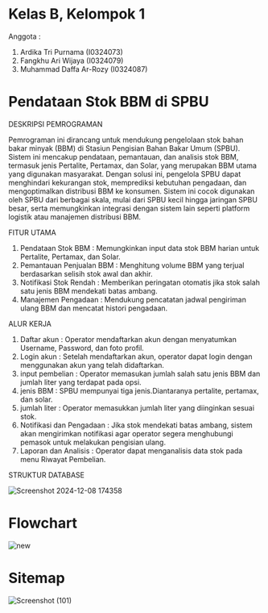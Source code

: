 # Kelas B, Kelompok 1
Anggota :
1. Ardika Tri Purnama (I0324073)
2. Fangkhu Ari Wijaya (I0324079)
3. Muhammad Daffa Ar-Rozy (I0324087)
   
# Pendataan Stok BBM di SPBU
DESKRIPSI PEMROGRAMAN

Pemrograman ini dirancang untuk mendukung pengelolaan stok bahan bakar minyak (BBM) di Stasiun Pengisian Bahan Bakar Umum (SPBU). Sistem ini mencakup pendataan, pemantauan, dan analisis stok BBM, termasuk jenis Pertalite, Pertamax, dan Solar, yang merupakan BBM utama yang digunakan masyarakat. Dengan solusi ini, pengelola SPBU dapat menghindari kekurangan stok, memprediksi kebutuhan pengadaan, dan mengoptimalkan distribusi BBM ke konsumen. Sistem ini cocok digunakan oleh SPBU dari berbagai skala, mulai dari SPBU kecil hingga jaringan SPBU besar, serta memungkinkan integrasi dengan sistem lain seperti platform logistik atau manajemen distribusi BBM.

FITUR UTAMA 
1. Pendataan Stok BBM : Memungkinkan input data stok BBM harian untuk Pertalite, Pertamax, dan Solar.
2. Pemantauan Penjualan BBM : Menghitung volume BBM yang terjual berdasarkan selisih stok awal dan akhir.
3. Notifikasi Stok Rendah : Memberikan peringatan otomatis jika stok salah satu jenis BBM mendekati batas ambang.
4. Manajemen Pengadaan : Mendukung pencatatan jadwal pengiriman ulang BBM dan mencatat histori pengadaan.

ALUR KERJA
1. Daftar akun : Operator mendaftarkan akun dengan menyatumkan Username, Password, dan foto profil.
2. Login akun : Setelah mendaftarkan akun, operator dapat login dengan menggunakan akun yang telah didaftarkan.
3. input pembelian : Operator memasukan jumlah salah satu jenis BBM dan jumlah liter yang terdapat pada opsi.
4. jenis BBM : SPBU mempunyai tiga jenis.Diantaranya pertalite, pertamax, dan solar.
5. jumlah liter : Operator memasukkan jumlah liter yang diinginkan sesuai stok.
6. Notifikasi dan Pengadaan : Jika stok mendekati batas ambang, sistem akan mengirimkan notifikasi agar operator segera menghubungi pemasok untuk melakukan pengisian ulang.
7. Laporan dan Analisis : Operator dapat menganalisis data stok pada menu Riwayat Pembelian.

STRUKTUR DATABASE

![Screenshot 2024-12-08 174358](https://github.com/user-attachments/assets/9f1c0cd1-e212-470f-a235-9d55aeceec47)

# Flowchart

![new](https://github.com/user-attachments/assets/73ab2f76-833a-492a-925d-6b29f19ffebf)


# Sitemap

![Screenshot (101)](https://github.com/user-attachments/assets/4b39522f-215a-4ae5-bc95-228443ac9f78)




